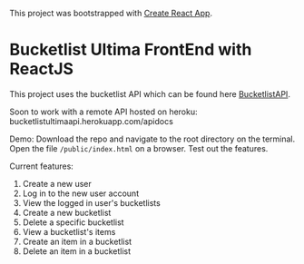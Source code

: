 This project was bootstrapped with [Create React App](https://github.com/facebookincubator/create-react-app).

# Bucketlist Ultima FrontEnd with ReactJS
This project uses the bucketlist API which can be found here [BucketlistAPI](https://github.com/AnthonyGW/Bootcamp-XX-Flask-API).

Soon to work with a remote API hosted on heroku: bucketlistultimaapi.herokuapp.com/apidocs

Demo:
Download the repo and navigate to the root directory on the terminal.
Open the file `/public/index.html` on a browser.
Test out the features.

Current features:
1. Create a new user
2. Log in to the new user account
3. View the logged in user's bucketlists
4. Create a new bucketlist
5. Delete a specific bucketlist
6. View a bucketlist's items
7. Create an item in a bucketlist
8. Delete an item in a bucketlist